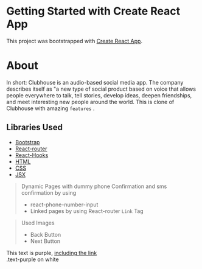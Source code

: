 # Getting Started with Create React App

This project was bootstrapped with [Create React App](https://github.com/facebook/create-react-app).

# About 

In short: Clubhouse is an audio-based social media app. The company describes itself as "a new type of social product based on voice that allows people everywhere to talk, tell stories, develop ideas, deepen friendships, and meet interesting new people around the world.
This is clone of Clubhouse with amazing `features` .

## Libraries Used
- [Bootstrap](https://react-bootstrap.github.io/getting-started/introduction/)
- [React-router](https://www.npmjs.com/package/router)
- [React-Hooks](https://www.codecademy.com/learn/react-101/modules/react-hooks-u)
- [HTML](https://www.w3schools.com/html/)
- [CSS](https://www.w3schools.com/css/)
- [JSX](https://reactjs.org/docs/introducing-jsx.html)


> Dynamic Pages with dummy phone Confirmation  and sms confirmation by using 
>- react-phone-number-input
>- Linked pages by using React-router `Link` Tag

> Used Images
>- Back Button
>- Next Button
>


<div class="text-red">
  This text is purple, <a href="#" class="text-inherit">including the link</a>
</div>

<div class="text-purple mb-2">
  .text-purple on white
</div>
